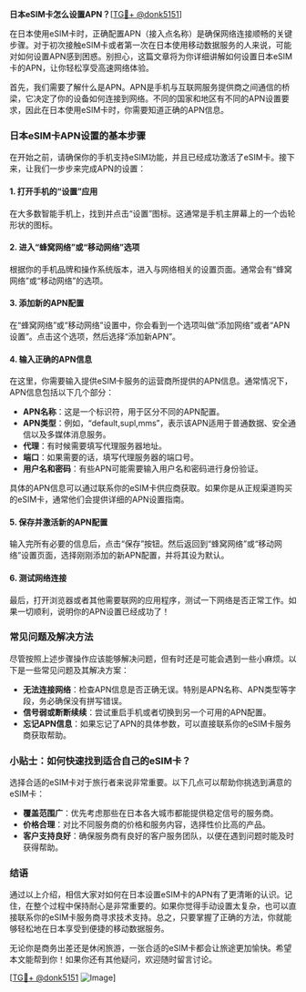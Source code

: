 **日本eSIM卡怎么设置APN？**[[TG💪+ @donk5151](https://t.me/s/donk5151)]

在日本使用eSIM卡时，正确配置APN（接入点名称）是确保网络连接顺畅的关键步骤。对于初次接触eSIM卡或者第一次在日本使用移动数据服务的人来说，可能对如何设置APN感到困惑。别担心，这篇文章将为你详细讲解如何设置日本eSIM卡的APN，让你轻松享受高速网络体验。

首先，我们需要了解什么是APN。APN是手机与互联网服务提供商之间通信的桥梁，它决定了你的设备如何连接到网络。不同的国家和地区有不同的APN设置要求，因此在日本使用eSIM卡时，你需要知道正确的APN信息。

### 日本eSIM卡APN设置的基本步骤

在开始之前，请确保你的手机支持eSIM功能，并且已经成功激活了eSIM卡。接下来，让我们一步步来完成APN的设置：

#### 1. 打开手机的“设置”应用
在大多数智能手机上，找到并点击“设置”图标。这通常是手机主屏幕上的一个齿轮形状的图标。

#### 2. 进入“蜂窝网络”或“移动网络”选项
根据你的手机品牌和操作系统版本，进入与网络相关的设置页面。通常会有“蜂窝网络”或“移动网络”的选项。

#### 3. 添加新的APN配置
在“蜂窝网络”或“移动网络”设置中，你会看到一个选项叫做“添加网络”或者“APN设置”。点击这个选项，然后选择“添加新APN”。

#### 4. 输入正确的APN信息
在这里，你需要输入提供eSIM卡服务的运营商所提供的APN信息。通常情况下，APN信息包括以下几个部分：
- **APN名称**：这是一个标识符，用于区分不同的APN配置。
- **APN类型**：例如，“default,supl,mms”，表示该APN适用于普通数据、安全通信以及多媒体消息服务。
- **代理**：有时候需要填写代理服务器地址。
- **端口**：如果需要的话，填写代理服务器的端口号。
- **用户名和密码**：有些APN可能需要输入用户名和密码进行身份验证。

具体的APN信息可以通过联系你的eSIM卡供应商获取。如果你是从正规渠道购买的eSIM卡，通常他们会提供详细的APN设置指南。

#### 5. 保存并激活新的APN配置
输入完所有必要的信息后，点击“保存”按钮。然后返回到“蜂窝网络”或“移动网络”设置页面，选择刚刚添加的新APN配置，并将其设为默认。

#### 6. 测试网络连接
最后，打开浏览器或者其他需要联网的应用程序，测试一下网络是否正常工作。如果一切顺利，说明你的APN设置已经成功了！

### 常见问题及解决方法

尽管按照上述步骤操作应该能够解决问题，但有时还是可能会遇到一些小麻烦。以下是一些常见问题及其解决方案：

- **无法连接网络**：检查APN信息是否正确无误。特别是APN名称、APN类型等字段，务必确保没有拼写错误。
- **信号弱或断断续续**：尝试重启手机或者切换到另一个可用的APN配置。
- **忘记APN信息**：如果忘记了APN的具体参数，可以直接联系你的eSIM卡服务商获取帮助。

### 小贴士：如何快速找到适合自己的eSIM卡？

选择合适的eSIM卡对于旅行者来说非常重要。以下几点可以帮助你挑选到满意的eSIM卡：
- **覆盖范围广**：优先考虑那些在日本各大城市都能提供稳定信号的服务商。
- **价格合理**：对比不同服务商的价格和服务内容，选择性价比高的产品。
- **客户支持良好**：确保服务商有良好的客户服务团队，以便在遇到问题时能及时获得帮助。

### 结语

通过以上介绍，相信大家对如何在日本设置eSIM卡的APN有了更清晰的认识。记住，在整个过程中保持耐心是非常重要的。如果你觉得手动设置太复杂，也可以直接联系你的eSIM卡服务商寻求技术支持。总之，只要掌握了正确的方法，你就能够轻松地在日本享受到便捷的移动数据服务。

无论你是商务出差还是休闲旅游，一张合适的eSIM卡都会让旅途更加愉快。希望本文能帮到你！如果你还有其他疑问，欢迎随时留言讨论。

[[TG💪+ @donk5151](https://t.me/s/donk5151) ![Image](https://i.postimg.cc/rwNCRYN7/Snipaste-2025-04-30-17-27-05.png)]